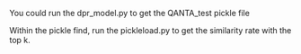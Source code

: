 You could run the dpr_model.py to get the QANTA_test pickle file

Within the pickle find, run the pickleload.py to get the similarity rate with the top k.
